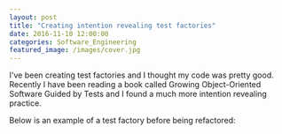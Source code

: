 ```yaml
---
layout: post
title: "Creating intention revealing test factories"
date: 2016-11-10 12:00:00
categories: Software_Engineering
featured_image: /images/cover.jpg
---
```


I've been creating test factories and I thought my code was pretty good. Recently I have been reading a book called Growing Object-Oriented Software Guided by Tests and I found a much more intention revealing practice.

Below is an example of a test factory before being refactored:

<script src="https://gist.github.com/kaldas/227b96dadf074b9ca42f62aa57462d52.js"></script>